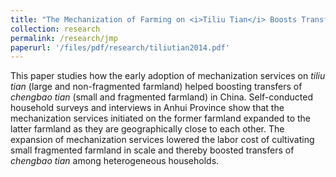 ```yaml
---
title: "The Mechanization of Farming on <i>Tiliu Tian</i> Boosts Transfers of <i>Chengbao Tian</i>: Economic Analysis and Descriptive Evidence from Chizhou, Anhui Province, China."
collection: research
permalink: /research/jmp
paperurl: '/files/pdf/research/tiliutian2014.pdf' 
---
```


This paper studies how the early adoption of mechanization services on <i>tiliu tian</i> (large and non-fragmented farmland) helped boosting transfers of <i>chengbao tian</i> (small and fragmented farmland) in China. Self-conducted household surveys and interviews in Anhui Province show that the mechanization services initiated on the former farmland expanded to the latter farmland as they are geographically close to each other. The expansion of mechanization services lowered the labor cost of cultivating small fragmented farmland in scale and thereby boosted transfers of <i>chengbao tian</i> among heterogeneous households.

<br>
